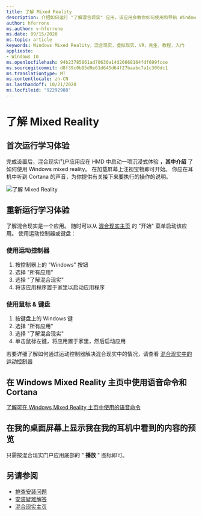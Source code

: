 ```yaml
---
title: 了解 Mixed Reality
description: 介绍如何运行 "了解混合现实" 应用，该应用会教你如何使用和导航 Windows Mixed Reality。
author: hferrone
ms.author: v-hferrone
ms.date: 09/15/2020
ms.topic: article
keywords: Windows Mixed Reality，混合现实，虚拟现实，VR，先生，教程，入门
appliesto:
- Windows 10
ms.openlocfilehash: 94b23785861ad70630a14d26668164fdf699fcce
ms.sourcegitcommit: d8f39c0b95d9e61d645d64f27baabc7a1c300dc1
ms.translationtype: MT
ms.contentlocale: zh-CN
ms.lasthandoff: 10/21/2020
ms.locfileid: "92292988"
---
```

# <a name="learn-mixed-reality"></a>了解 Mixed Reality

## <a name="running-the-learning-experience-for-the-first-time"></a>首次运行学习体验

完成设置后，混合现实门户应用应在 HMD 中启动一项沉浸式体验 **，其中介绍** 了如何使用 Windows mixed reality。 在加载屏幕上注视宝物即可开始。 你应在耳机中听到 Cortana 的声音，为你提供有关接下来要执行的操作的说明。

![了解 Mixed Reality](images/file-learnmixedrealitystart.png)

## <a name="re-run-the-learning-experience"></a>重新运行学习体验

了解混合现实是一个应用。 随时可以从 [混合现实主页](your-mixed-reality-home.md) 的 "开始" 菜单启动该应用。 使用运动控制器或键盘：

### <a name="use-your-motion-controllers"></a>使用运动控制器

1. 按控制器上的 "Windows" 按钮
2. 选择 "所有应用"
3. 选择 "了解混合现实"
4. 将该应用程序置于家里以启动应用程序

### <a name="use-your-mouse--keyboard"></a>使用鼠标 & 键盘

1. 按键盘上的 Windows 键
2. 选择 "所有应用"
3. 选择 "了解混合现实"
4. 单击鼠标左键，将应用置于家里，然后启动应用

若要详细了解如何通过运动控制器解决混合现实中的情况，请查看 [混合现实中的运动控制器](controllers-in-wmr.md)

## <a name="use-voice-commands-and-cortana-inside-of-the-windows-mixed-reality-home"></a>在 Windows Mixed Reality 主页中使用语音命令和 Cortana

[了解可在 Windows Mixed Reality 主页中使用的语音命令](https://support.microsoft.com/en-us/help/4041322/windows-10-speech-in-windows-mixed-reality)

## <a name="show-a-preview-of-what-im-seeing-in-my-headset-on-my-desktops-screen"></a>在我的桌面屏幕上显示我在我的耳机中看到的内容的预览

只需按混合现实门户应用底部的 " **播放** " 图标即可。

## <a name="see-also"></a>另请参阅

* [排查安装问题](installation_errors.md)
* [安装疑难解答](set-up-questions.md)
* [混合现实主页](your-mixed-reality-home.md)
